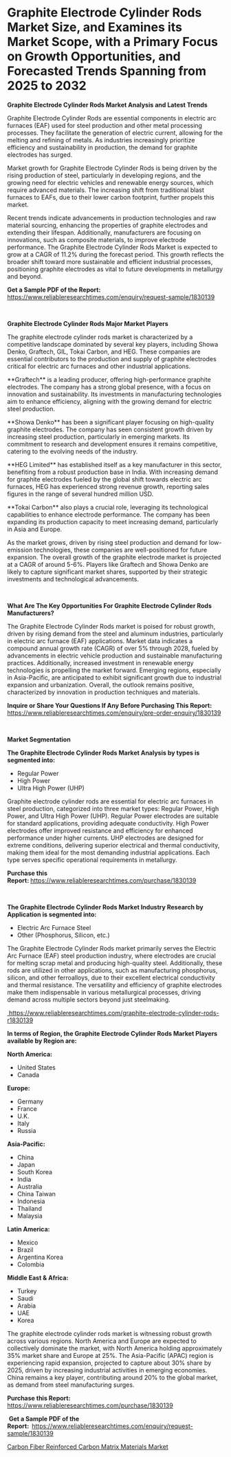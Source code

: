 <p><h1>Graphite Electrode Cylinder Rods Market Size, and Examines its Market Scope, with a Primary Focus on Growth Opportunities, and Forecasted Trends Spanning from 2025 to 2032</h1></p><p><strong>Graphite Electrode Cylinder Rods Market Analysis and Latest Trends</strong></p>
<p><p>Graphite Electrode Cylinder Rods are essential components in electric arc furnaces (EAF) used for steel production and other metal processing processes. They facilitate the generation of electric current, allowing for the melting and refining of metals. As industries increasingly prioritize efficiency and sustainability in production, the demand for graphite electrodes has surged.</p><p>Market growth for Graphite Electrode Cylinder Rods is being driven by the rising production of steel, particularly in developing regions, and the growing need for electric vehicles and renewable energy sources, which require advanced materials. The increasing shift from traditional blast furnaces to EAFs, due to their lower carbon footprint, further propels this market. </p><p>Recent trends indicate advancements in production technologies and raw material sourcing, enhancing the properties of graphite electrodes and extending their lifespan. Additionally, manufacturers are focusing on innovations, such as composite materials, to improve electrode performance. The Graphite Electrode Cylinder Rods Market is expected to grow at a CAGR of 11.2% during the forecast period. This growth reflects the broader shift toward more sustainable and efficient industrial processes, positioning graphite electrodes as vital to future developments in metallurgy and beyond.</p></p>
<p><strong>Get a Sample PDF of the Report:&nbsp;</strong> <a href="https://www.reliableresearchtimes.com/enquiry/request-sample/1830139?utm_campaign=2033&utm_medium=2&utm_source=Github&utm_content=ia&utm_term=03022025&utm_id=graphite-electrode-cylinder-rods">https://www.reliableresearchtimes.com/enquiry/request-sample/1830139</a></p>
<p>&nbsp;</p>
<p><strong>Graphite Electrode Cylinder Rods Major Market Players</strong></p>
<p><p>The graphite electrode cylinder rods market is characterized by a competitive landscape dominated by several key players, including Showa Denko, Graftech, GIL, Tokai Carbon, and HEG. These companies are essential contributors to the production and supply of graphite electrodes critical for electric arc furnaces and other industrial applications.</p><p>**Graftech** is a leading producer, offering high-performance graphite electrodes. The company has a strong global presence, with a focus on innovation and sustainability. Its investments in manufacturing technologies aim to enhance efficiency, aligning with the growing demand for electric steel production.</p><p>**Showa Denko** has been a significant player focusing on high-quality graphite electrodes. The company has seen consistent growth driven by increasing steel production, particularly in emerging markets. Its commitment to research and development ensures it remains competitive, catering to the evolving needs of the industry.</p><p>**HEG Limited** has established itself as a key manufacturer in this sector, benefiting from a robust production base in India. With increasing demand for graphite electrodes fueled by the global shift towards electric arc furnaces, HEG has experienced strong revenue growth, reporting sales figures in the range of several hundred million USD.</p><p>**Tokai Carbon** also plays a crucial role, leveraging its technological capabilities to enhance electrode performance. The company has been expanding its production capacity to meet increasing demand, particularly in Asia and Europe.</p><p>As the market grows, driven by rising steel production and demand for low-emission technologies, these companies are well-positioned for future expansion. The overall growth of the graphite electrode market is projected at a CAGR of around 5-6%. Players like Graftech and Showa Denko are likely to capture significant market shares, supported by their strategic investments and technological advancements.</p></p>
<p>&nbsp;</p>
<p><strong>What Are The Key Opportunities For Graphite Electrode Cylinder Rods Manufacturers?</strong></p>
<p><p>The Graphite Electrode Cylinder Rods market is poised for robust growth, driven by rising demand from the steel and aluminum industries, particularly in electric arc furnace (EAF) applications. Market data indicates a compound annual growth rate (CAGR) of over 5% through 2028, fueled by advancements in electric vehicle production and sustainable manufacturing practices. Additionally, increased investment in renewable energy technologies is propelling the market forward. Emerging regions, especially in Asia-Pacific, are anticipated to exhibit significant growth due to industrial expansion and urbanization. Overall, the outlook remains positive, characterized by innovation in production techniques and materials.</p></p>
<p><strong>Inquire or Share Your Questions If Any Before Purchasing This Report:</strong> <a href="https://www.reliableresearchtimes.com/enquiry/pre-order-enquiry/1830139?utm_campaign=2033&utm_medium=2&utm_source=Github&utm_content=ia&utm_term=03022025&utm_id=graphite-electrode-cylinder-rods">https://www.reliableresearchtimes.com/enquiry/pre-order-enquiry/1830139</a></p>
<p>&nbsp;</p>
<p><strong>Market Segmentation</strong></p>
<p><strong>The Graphite Electrode Cylinder Rods Market Analysis by types is segmented into:</strong></p>
<p><ul><li>Regular Power</li><li>High Power</li><li>Ultra High Power (UHP)</li></ul></p>
<p><p>Graphite electrode cylinder rods are essential for electric arc furnaces in steel production, categorized into three market types: Regular Power, High Power, and Ultra High Power (UHP). Regular Power electrodes are suitable for standard applications, providing adequate conductivity. High Power electrodes offer improved resistance and efficiency for enhanced performance under higher currents. UHP electrodes are designed for extreme conditions, delivering superior electrical and thermal conductivity, making them ideal for the most demanding industrial applications. Each type serves specific operational requirements in metallurgy.</p></p>
<p><strong>Purchase this Report:&nbsp;</strong><a href="https://www.reliableresearchtimes.com/purchase/1830139?utm_campaign=2033&utm_medium=2&utm_source=Github&utm_content=ia&utm_term=03022025&utm_id=graphite-electrode-cylinder-rods">https://www.reliableresearchtimes.com/purchase/1830139</a></p>
<p>&nbsp;</p>
<p><strong>The Graphite Electrode Cylinder Rods Market Industry Research by Application is segmented into:</strong></p>
<p><ul><li>Electric Arc Furnace Steel</li><li>Other (Phosphorus, Silicon, etc.)</li></ul></p>
<p><p>The Graphite Electrode Cylinder Rods market primarily serves the Electric Arc Furnace (EAF) steel production industry, where electrodes are crucial for melting scrap metal and producing high-quality steel. Additionally, these rods are utilized in other applications, such as manufacturing phosphorus, silicon, and other ferroalloys, due to their excellent electrical conductivity and thermal resistance. The versatility and efficiency of graphite electrodes make them indispensable in various metallurgical processes, driving demand across multiple sectors beyond just steelmaking.</p></p>
<p><a href="https://www.reliableresearchtimes.com/graphite-electrode-cylinder-rods-r1830139?utm_campaign=2033&utm_medium=2&utm_source=Github&utm_content=ia&utm_term=03022025&utm_id=graphite-electrode-cylinder-rods">&nbsp;https://www.reliableresearchtimes.com/graphite-electrode-cylinder-rods-r1830139</a></p>
<p><strong>In terms of Region, the Graphite Electrode Cylinder Rods Market Players available by Region are:</strong></p>
<p>
    <p> <strong> North America: </strong>
        <ul>
            <li>United States</li>
            <li>Canada</li>
        </ul>
        </p> 
    <p> <strong> Europe: </strong>
        <ul>
            <li>Germany</li>
            <li>France</li>
            <li>U.K.</li>
            <li>Italy</li>
            <li>Russia</li>
        </ul>
        </p> 
    <p> <strong> Asia-Pacific: </strong>
        <ul>
            <li>China</li>
            <li>Japan</li>
            <li>South Korea</li>
            <li>India</li>
            <li>Australia</li>
            <li>China Taiwan</li>
            <li>Indonesia</li>
            <li>Thailand</li>
            <li>Malaysia</li>
        </ul>
        </p> 
    <p> <strong> Latin America: </strong>
        <ul>
            <li>Mexico</li>
            <li>Brazil</li>
            <li>Argentina Korea</li>
            <li>Colombia</li>
        </ul>
        </p> 
    <p> <strong> Middle East & Africa: </strong>
        <ul>
            <li>Turkey</li>
            <li>Saudi</li>
            <li>Arabia</li>
            <li>UAE</li>
            <li>Korea</li>
        </ul>
    </p>
    </p>
<p><p>The graphite electrode cylinder rods market is witnessing robust growth across various regions. North America and Europe are expected to collectively dominate the market, with North America holding approximately 35% market share and Europe at 25%. The Asia-Pacific (APAC) region is experiencing rapid expansion, projected to capture about 30% share by 2025, driven by increasing industrial activities in emerging economies. China remains a key player, contributing around 20% to the global market, as demand from steel manufacturing surges.</p></p>
<p><strong>Purchase this Report: </strong><a href="https://www.reliableresearchtimes.com/purchase/1830139?utm_campaign=2033&utm_medium=2&utm_source=Github&utm_content=ia&utm_term=03022025&utm_id=graphite-electrode-cylinder-rods">https://www.reliableresearchtimes.com/purchase/1830139</a></p>
<p>&nbsp;<strong>Get a Sample PDF of the Report:&nbsp;&nbsp;</strong><a href="https://www.reliableresearchtimes.com/enquiry/request-sample/1830139?utm_campaign=2033&utm_medium=2&utm_source=Github&utm_content=ia&utm_term=03022025&utm_id=graphite-electrode-cylinder-rods">https://www.reliableresearchtimes.com/enquiry/request-sample/1830139</a></p>
<p><strong></strong></p>
<p><p><a href="https://github.com/ygfu6u/Market-Research-Report-List-1/blob/main/carbon-fiber-reinforced-carbon-matrix-materials-market.md?utm_campaign=2033&utm_medium=2&utm_source=Github&utm_content=ia&utm_term=03022025&utm_id=graphite-electrode-cylinder-rods">Carbon Fiber Reinforced Carbon Matrix Materials Market</a></p></p>
